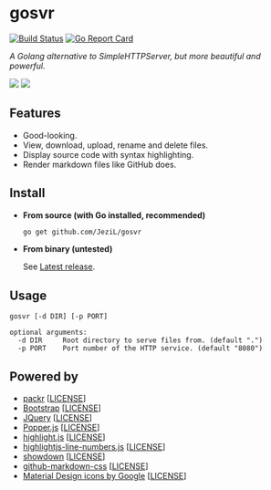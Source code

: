 # gosvr

[![Build Status](https://travis-ci.com/JeziL/gosvr.svg?branch=master)](https://travis-ci.com/JeziL/gosvr) [![Go Report Card](https://goreportcard.com/badge/github.com/JeziL/gosvr)](https://goreportcard.com/report/github.com/JeziL/gosvr)

*A Golang alternative to SimpleHTTPServer, but more beautiful and powerful.*

<img src="https://i.loli.net/2018/12/16/5c15f9385ee73.jpg" /> <img src="https://i.loli.net/2018/12/16/5c15f9385f9f7.jpg" />

## Features

- Good-looking.
- View, download, upload, rename and delete files.
- Display source code with syntax highlighting.
- Render markdown files like GitHub does.

## Install

- **From source (with Go installed, recommended)**

	```bash
	go get github.com/JeziL/gosvr
	```

- **From binary (untested)**

	See [Latest release](https://github.com/JeziL/gosvr/releases/latest). 
	

## Usage

```
gosvr [-d DIR] [-p PORT]

optional arguments:
  -d DIR     Root directory to serve files from. (default ".")
  -p PORT    Port number of the HTTP service. (default "8080")
```

## Powered by

- [packr](https://github.com/gobuffalo/packr) \[[LICENSE](https://github.com/gobuffalo/packr/blob/master/LICENSE.txt)\]
- [Bootstrap](https://getbootstrap.com/) \[[LICENSE](https://github.com/twbs/bootstrap/blob/v4-dev/LICENSE)\]
- [JQuery](https://jquery.com/) \[[LICENSE](https://github.com/jquery/jquery/blob/master/LICENSE.txt)\]
- [Popper.js](https://popper.js.org/) \[[LICENSE](https://github.com/FezVrasta/popper.js/blob/master/LICENSE.md)\]
- [highlight.js](https://highlightjs.org/) \[[LICENSE](https://github.com/highlightjs/highlight.js/blob/master/LICENSE)\]
- [highlightjs-line-numbers.js](https://github.com/wcoder/highlightjs-line-numbers.js/) \[[LICENSE](https://github.com/wcoder/highlightjs-line-numbers.js/blob/master/LICENSE)\]
- [showdown](https://github.com/showdownjs/showdown) \[[LICENSE](https://github.com/showdownjs/showdown/blob/master/LICENSE)\]
- [github-markdown-css](https://github.com/sindresorhus/github-markdown-css) \[[LICENSE](https://github.com/sindresorhus/github-markdown-css/blob/gh-pages/license)\]
- [Material Design icons by Google](https://github.com/google/material-design-icons) \[[LICENSE](https://github.com/google/material-design-icons/blob/master/LICENSE)\]
